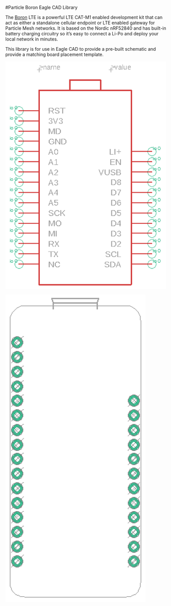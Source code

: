 #Particle Boron Eagle CAD Library

The [Boron](https://docs.particle.io/datasheets/cellular/boron-datasheet/) LTE is a powerful LTE CAT-M1 enabled development kit that can act as either a standalone cellular endpoint or LTE enabled gateway for Particle Mesh networks. It is based on the Nordic nRF52840 and has built-in battery charging circuitry so it’s easy to connect a Li-Po and deploy your local network in minutes.

This library is for use in Eagle CAD to provide a pre-built schematic and provide a matching board placement template.

![alt text](https://github.com/tjpilson/particle/blob/master/images/Schematic.png "Schematic")

![alt text](https://github.com/tjpilson/particle/blob/master/images/Board.png "Board")
